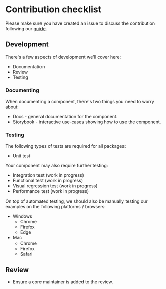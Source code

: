 # Contribution checklist

Please make sure you have created an issue to discuss the contribution following our [guide](./00-contributing.md).

## Development

There's a few aspects of development we'll cover here:

- Documentation
- Review
- Testing

### Documenting

When documenting a component, there's two things you need to worry about:

- Docs - general documentation for the component.
- Storybook - interactive use-cases showing how to use the component.

### Testing

The following types of tests are required for all packages:

- Unit test

Your component may also require further testing:

- Integration test (work in progress)
- Functional test (work in progress)
- Visual regression test (work in progress)
- Performance test (work in progress)

On top of automated testing, we should also be manually testing our examples on the following platforms / browsers:

- Windows
    - Chrome
    - Firefox
    - Edge
- Mac
    - Chrome
    - Firefox
    - Safari

## Review

- Ensure a core maintainer is added to the review.
